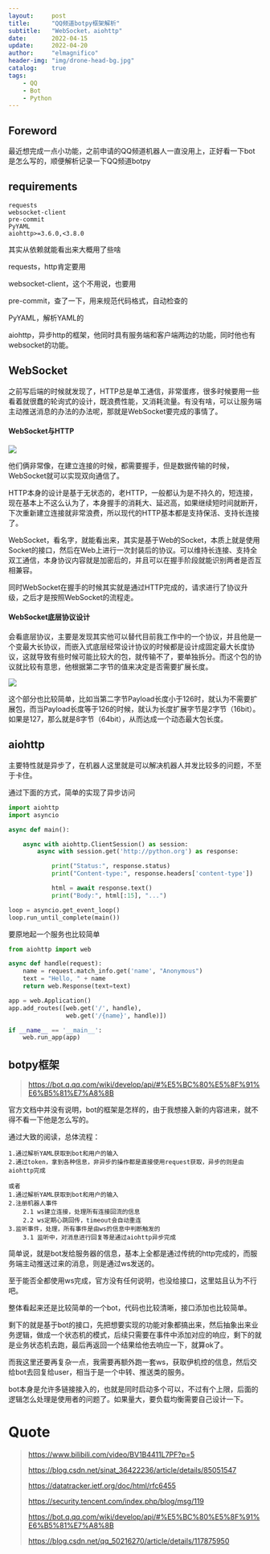 ```yaml
---
layout:     post
title:      "QQ频道botpy框架解析"
subtitle:   "WebSocket，aiohttp"
date:       2022-04-15
update:     2022-04-20
author:     "elmagnifico"
header-img: "img/drone-head-bg.jpg"
catalog:    true
tags:
    - QQ
    - Bot
    - Python
---
```


## Foreword

最近想完成一点小功能，之前申请的QQ频道机器人一直没用上，正好看一下bot是怎么写的，顺便解析记录一下QQ频道botpy



## requirements

```
requests
websocket-client
pre-commit
PyYAML
aiohttp>=3.6.0,<3.8.0
```

其实从依赖就能看出来大概用了些啥

requests，http肯定要用

websocket-client，这个不用说，也要用

pre-commit，查了一下，用来规范代码格式，自动检查的

PyYAML，解析YAML的

aiohttp，异步http的框架，他同时具有服务端和客户端两边的功能，同时他也有websocket的功能。



## WebSocket

之前写后端的时候就发现了，HTTP总是单工通信，非常蛋疼，很多时候要用一些看着就很蠢的轮询式的设计，既浪费性能，又消耗流量。有没有啥，可以让服务端主动推送消息的办法的办法呢，那就是WebSocket要完成的事情了。



#### WebSocket与HTTP

![](https://img.elmagnifico.tech/static/upload/elmagnifico/202204140001388.png)

他们俩非常像，在建立连接的时候，都需要握手，但是数据传输的时候，WebSocket就可以实现双向通信了。

HTTP本身的设计是基于无状态的，老HTTP，一般都认为是不持久的，短连接，现在基本上不这么认为了，本身握手的消耗大、延迟高，如果继续短时间就断开，下次重新建立连接就非常浪费，所以现代的HTTP基本都是支持保活、支持长连接了。

WebSocket，看名字，就能看出来，其实是基于Web的Socket，本质上就是使用Socket的接口，然后在Web上进行一次封装后的协议。可以维持长连接、支持全双工通信，本身协议内容就是加密后的，并且可以在握手阶段就能识别两者是否互相兼容。

同时WebSocket在握手的时候其实就是通过HTTP完成的，请求进行了协议升级，之后才是按照WebSocket的流程走。



#### WebSocket底层协议设计

会看底层协议，主要是发现其实他可以替代目前我工作中的一个协议，并且他是一个变最大长协议，而嵌入式底层经常设计协议的时候都是设计成固定最大长度协议，这就导致有些时候可能比较大的包，就传输不了，要单独拆分。而这个包的协议就比较有意思，他根据第二字节的值来决定是否需要扩展长度。

![](https://img.elmagnifico.tech/static/upload/elmagnifico/202204140013529.png)

这个部分也比较简单，比如当第二字节Payload长度小于126时，就认为不需要扩展包，而当Payload长度等于126的时候，就认为长度扩展字节是2字节（16bit）。如果是127，那么就是8字节（64bit），从而达成一个动态最大包长度。



## aiohttp

主要特性就是异步了，在机器人这里就是可以解决机器人并发比较多的问题，不至于卡住。



通过下面的方式，简单的实现了异步访问

```python
import aiohttp
import asyncio

async def main():

    async with aiohttp.ClientSession() as session:
        async with session.get('http://python.org') as response:

            print("Status:", response.status)
            print("Content-type:", response.headers['content-type'])

            html = await response.text()
            print("Body:", html[:15], "...")

loop = asyncio.get_event_loop()
loop.run_until_complete(main())
```



要原地起一个服务也比较简单

```python
from aiohttp import web

async def handle(request):
    name = request.match_info.get('name', "Anonymous")
    text = "Hello, " + name
    return web.Response(text=text)

app = web.Application()
app.add_routes([web.get('/', handle),
                web.get('/{name}', handle)])

if __name__ == '__main__':
    web.run_app(app)
```



## botpy框架

> https://bot.q.qq.com/wiki/develop/api/#%E5%BC%80%E5%8F%91%E6%B5%81%E7%A8%8B

官方文档中并没有说明，bot的框架是怎样的，由于我想接入新的内容进来，就不得不看一下他是怎么写的。

通过大致的阅读，总体流程：

```
1.通过解析YAML获取到bot和用户的输入
2.通过token，拿到各种信息，非异步的操作都是直接使用request获取，异步的则是由aiohttp完成

或者
1.通过解析YAML获取到bot和用户的输入
2.注册机器人事件
	2.1 ws建立连接，处理所有连接回流的信息
	2.2 ws定期心跳回传，timeout会自动重连
3.监听事件，处理，所有事件是由ws的信息中判断触发的
	3.1 监听中，对消息进行回复等是通过aiohttp异步完成
```

简单说，就是bot发给服务器的信息，基本上全都是通过传统的http完成的，而服务端主动推送过来的消息，则是通过ws发送的。

至于能否全都使用ws完成，官方没有任何说明，也没给接口，这里姑且认为不行吧。

整体看起来还是比较简单的一个bot，代码也比较清晰，接口添加也比较简单。



剩下的就是基于bot的接口，先把想要实现的功能对象都搞出来，然后抽象出来业务逻辑，做成一个状态机的模式，后续只需要在事件中添加对应的响应，剩下的就是业务状态机去跑，最后再返回一个结果给他去响应一下，就算ok了。



而我这里还要再复杂一点，我需要再额外跑一套ws，获取伊机控的信息，然后交给bot去回复给user，相当于是一个中转、推送类的服务。



bot本身是允许多链接接入的，也就是同时启动多个可以，不过有个上限，后面的逻辑怎么处理是使用者的问题了。如果量大，要负载均衡需要自己设计一下。



# Quote

> https://www.bilibili.com/video/BV1B4411L7PF?p=5
>
> https://blog.csdn.net/sinat_36422236/article/details/85051547
>
> https://datatracker.ietf.org/doc/html/rfc6455
>
> https://security.tencent.com/index.php/blog/msg/119
>
> https://bot.q.qq.com/wiki/develop/api/#%E5%BC%80%E5%8F%91%E6%B5%81%E7%A8%8B
>
> https://blog.csdn.net/qq_50216270/article/details/117875950